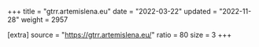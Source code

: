 +++
title = "gtrr.artemislena.eu"
date = "2022-03-22"
updated = "2022-11-28"
weight = 2957

[extra]
source = "https://gtrr.artemislena.eu/"
ratio = 80
size = 3
+++
